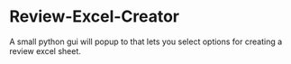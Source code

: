 # Review-Excel-Creator
A small python gui will popup to that lets you select options for creating a review excel sheet.
